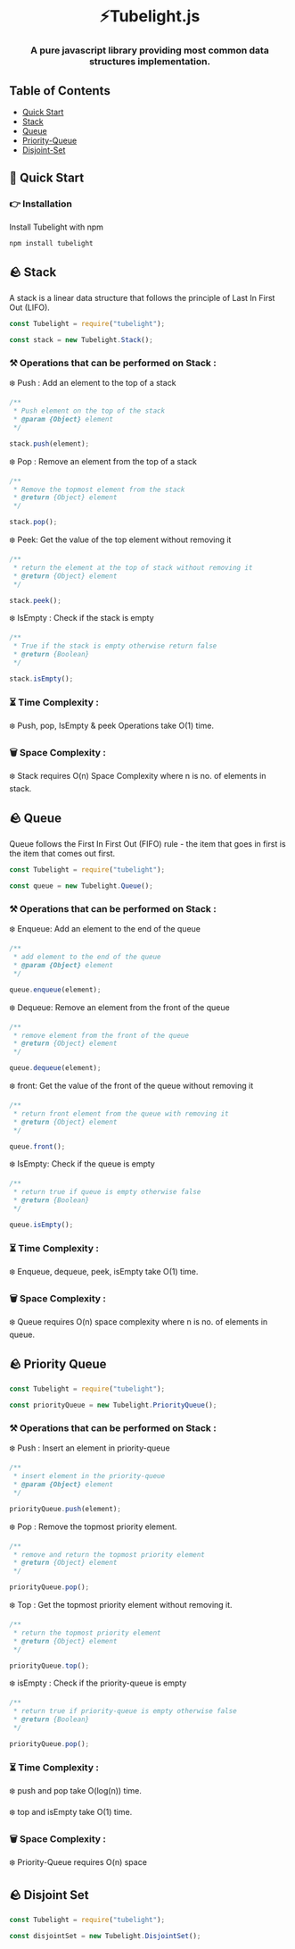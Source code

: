 <h1 align="center">⚡Tubelight.js</h1>
<h3 align="center">A pure javascript library providing most common data structures implementation.</h3>

## Table of Contents

- [Quick Start](#-quick-start)
- [Stack](#stack)
- [Queue](#queue)
- [Priority-Queue](#priority-queue)
- [Disjoint-Set](#disjoint-set)

## 🚀 Quick Start

### 👉 Installation

Install Tubelight with npm

```bash
npm install tubelight
```

## 🪨 Stack

A stack is a linear data structure that follows the principle of Last In First Out (LIFO).

```js
const Tubelight = require("tubelight");

const stack = new Tubelight.Stack();
```

### ⚒️ Operations that can be performed on Stack :

❄️ Push : Add an element to the top of a stack

```js
/**
 * Push element on the top of the stack
 * @param {Object} element
 */

stack.push(element);
```

❄️ Pop : Remove an element from the top of a stack

```js
/**
 * Remove the topmost element from the stack
 * @return {Object} element
 */

stack.pop();
```

❄️ Peek: Get the value of the top element without removing it

```js
/**
 * return the element at the top of stack without removing it
 * @return {Object} element
 */

stack.peek();
```

❄️ IsEmpty : Check if the stack is empty

```js
/**
 * True if the stack is empty otherwise return false
 * @return {Boolean}
 */

stack.isEmpty();
```

### ⏳ Time Complexity :

❄️ Push, pop, IsEmpty & peek Operations take O(1) time.

### 🗑️ Space Complexity :

❄️ Stack requires O(n) Space Complexity where n is no. of elements in stack.

## 🪨 Queue

Queue follows the First In First Out (FIFO) rule - the item that goes in first is the item that comes out first.

```js
const Tubelight = require("tubelight");

const queue = new Tubelight.Queue();
```

### ⚒️ Operations that can be performed on Stack :

❄️ Enqueue: Add an element to the end of the queue

```js
/**
 * add element to the end of the queue
 * @param {Object} element
 */

queue.enqueue(element);
```

❄️ Dequeue: Remove an element from the front of the queue

```js
/**
 * remove element from the front of the queue
 * @return {Object} element
 */

queue.dequeue(element);
```

❄️ front: Get the value of the front of the queue without removing it

```js
/**
 * return front element from the queue with removing it
 * @return {Object} element
 */

queue.front();
```

❄️ IsEmpty: Check if the queue is empty

```js
/**
 * return true if queue is empty otherwise false
 * @return {Boolean}
 */

queue.isEmpty();
```

### ⏳ Time Complexity :

❄️ Enqueue, dequeue, peek, isEmpty take O(1) time.

### 🗑️ Space Complexity :

❄️ Queue requires O(n) space complexity where n is no. of elements in queue.

## 🪨 Priority Queue

```js
const Tubelight = require("tubelight");

const priorityQueue = new Tubelight.PriorityQueue();
```

### ⚒️ Operations that can be performed on Stack :

❄️ Push : Insert an element in priority-queue

```js
/**
 * insert element in the priority-queue
 * @param {Object} element
 */

priorityQueue.push(element);
```

❄️ Pop : Remove the topmost priority element.

```js
/**
 * remove and return the topmost priority element
 * @return {Object} element
 */

priorityQueue.pop();
```

❄️ Top : Get the topmost priority element without removing it.

```js
/**
 * return the topmost priority element
 * @return {Object} element
 */

priorityQueue.top();
```

❄️ isEmpty : Check if the priority-queue is empty

```js
/**
 * return true if priority-queue is empty otherwise false
 * @return {Boolean}
 */

priorityQueue.pop();
```

### ⏳ Time Complexity :

❄️ push and pop take O(log(n)) time.

❄️ top and isEmpty take O(1) time.

### 🗑️ Space Complexity :

❄️ Priority-Queue requires O(n) space

## 🪨 Disjoint Set

```js
const Tubelight = require("tubelight");

const disjointSet = new Tubelight.DisjointSet();
```

<!-- 🧱🪨📌⏳⏱️🗑️💼❄️🔥🌀🚫❗❓💯✅❎⏺️➡️⬅️↗️↘️🔴🟢🟡🟠🟨🟧🟩🟦🔺🔻🕐🕑 -->
